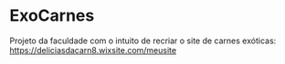 # ExoCarnes
Projeto da faculdade com o intuito de recriar o site de carnes exóticas: https://deliciasdacarn8.wixsite.com/meusite


